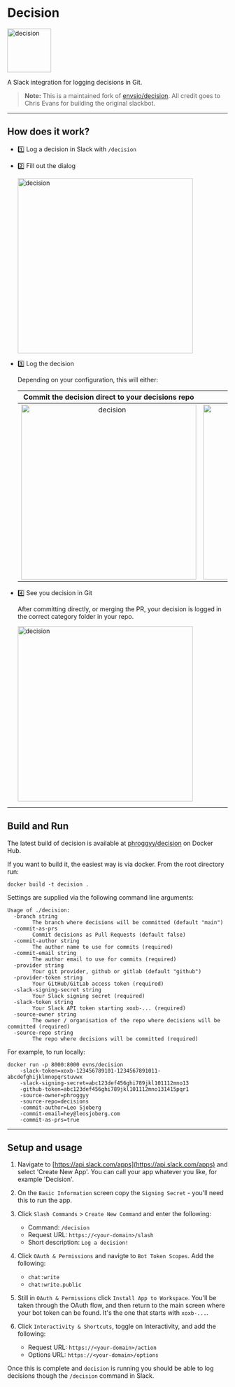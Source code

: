 # Decision

<img width="100" src="./docs/decision.png"  alt="decision"/>

A Slack integration for logging decisions in Git.

>**Note:** This is a maintained fork of [envsio/decision](https://github.com/evnsio/decision). All credit goes to Chris Evans
for building the original slackbot.

---

## How does it work?

- 1️⃣ Log a decision in Slack with `/decision` 

- 2️⃣ Fill out the dialog

    <img width="400" src="./docs/populated-modal.png"  alt="decision"/>

- 3️⃣ Log the decision 

    Depending on your configuration, this will either:

    | Commit the decision direct to your decisions repo  | Create a PR for review |
    |:-:|:-:|
    | <img width="400" src="./docs/commit-to-master-message.png"  alt="decision"/> | <img width="400" src="./docs/create-pr-message.png"  alt="decision"/> |


-  4️⃣ See you decision in Git

    After committing directly, or merging the PR, your decision is logged in the correct category folder in your repo.

    <img width="400" src="./docs/decision-record.png"  alt="decision"/>

---

## Build and Run

The latest build of decision is available at [phroggyy/decision](https://hub.docker.com/repository/docker/phroggyy/decision) on Docker Hub. 

If you want to build it, the easiest way is via docker.  From the root directory run:

```
docker build -t decision .
```

Settings are supplied via the following command line arguments:

```
Usage of ./decision:
  -branch string
    	The branch where decisions will be committed (default "main")
  -commit-as-prs
    	Commit decisions as Pull Requests (default false)
  -commit-author string
    	The author name to use for commits (required)
  -commit-email string
    	The author email to use for commits (required)
  -provider string
    	Your git provider, github or gitlab (default "github")
  -provider-token string
    	Your GitHub/GitLab access token (required)
  -slack-signing-secret string
    	Your Slack signing secret (required)
  -slack-token string
    	Your Slack API token starting xoxb-... (required)
  -source-owner string
    	The owner / organisation of the repo where decisions will be committed (required)
  -source-repo string
    	The repo where decisions will be committed (required)
```

For example, to run locally:

```
docker run -p 8000:8000 evns/decision
    -slack-token=xoxb-123456789101-1234567891011-abcdefghijklmnopqrstuvwx
    -slack-signing-secret=abc123def456ghi789jkl101112mno13
    -github-token=abc123def456ghi789jkl101112mno131415pqr1
    -source-owner=phroggyy
    -source-repo=decisions
    -commit-author=Leo Sjoberg
    -commit-email=hey@leosjoberg.com 
    -commit-as-prs=true
```

---

## Setup and usage

1. Navigate to [https://api.slack.com/apps](https://api.slack.com/apps) and select 'Create New App'.  You can call your app whatever you like, for example 'Decision'.

1. On the `Basic Information` screen copy the `Signing Secret` - you'll need this to run the app.

1. Click `Slash Commands` > `Create New Command` and enter the following:

    - Command: `/decision`
    - Request URL: `https://<your-domain>/slash`
    - Short description: `Log a decision!`

1. Click `OAuth & Permissions` and navigte to `Bot Token Scopes`.  Add the following:

    - `chat:write`
    - `chat:write.public`

1. Still in `OAuth & Permissions` click `Install App to Workspace`.  You'll be taken through the OAuth flow, and then return to the main screen where your bot token can be found. It's the one that starts with `xoxb-...`.  

1. Click `Interactivity & Shortcuts`, toggle on Interactivity, and add the following:

    - Request URL: `https://<your-domain>/action`
    - Options URL: `https://<your-domain>/options`

Once this is complete and `decision` is running you should be able to log decisions though the `/decision` command in Slack.
